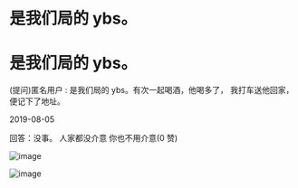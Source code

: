 # 是我们局的 ybs。

# 是我们局的 ybs。

(提问)匿名用户 : 是我们局的 ybs。有次一起喝酒，他喝多了， 我打车送他回家，便记下了地址。

2019-08-05

回答：没事。 人家都没介意 你也不用介意(0 赞)

![image](img/Image_057.png)

![image](img/Image_058.png)